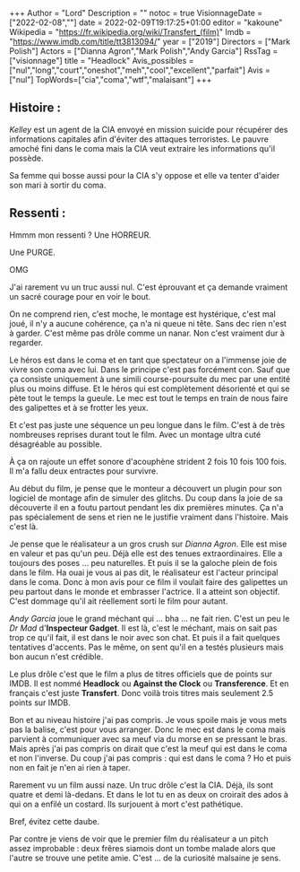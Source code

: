+++
Author = "Lord"
Description = ""
notoc = true
VisionnageDate = ["2022-02-08",""]
date = 2022-02-09T19:17:25+01:00
editor = "kakoune"
Wikipedia = "https://fr.wikipedia.org/wiki/Transfert_(film)"
Imdb = "https://www.imdb.com/title/tt3813094/"
year = ["2019"]
Directors = ["Mark Polish"]
Actors = ["Dianna Agron","Mark Polish","Andy Garcia"]
RssTag = ["visionnage"]
title = "Headlock"
Avis_possibles = ["nul","long","court","oneshot","meh","cool","excellent","parfait"]
Avis = ["nul"] 
TopWords=["cia","coma","wtf","malaisant"]
+++
## Histoire :
*Kelley* est un agent de la CIA envoyé en mission suicide pour récupérer des informations capitales afin d'éviter des attaques terroristes.
Le pauvre amoché fini dans le coma mais la CIA veut extraire les informations qu'il possède.

Sa femme qui bosse aussi pour la CIA s'y oppose et elle va tenter d'aider son mari à sortir du coma.

## Ressenti :
Hmmm mon ressenti ?
Une HORREUR.

Une PURGE.

OMG

J'ai rarement vu un truc aussi nul.
C'est éprouvant et ça demande vraiment un sacré courage pour en voir le bout.

On ne comprend rien, c'est moche, le montage est hystérique, c'est mal joué, il n'y a aucune cohérence, ça n'a ni queue ni tête.
Sans dec rien n'est à garder.
C'est même pas drôle comme un nanar.
Non c'est vraiment dur à regarder.

Le héros est dans le coma et en tant que spectateur on a l'immense joie de vivre son coma avec lui.
Dans le principe c'est pas forcément con.
Sauf que ça consiste uniquement à une simili course-poursuite du mec par une entité plus ou moins diffuse.
Et le héros qui est complètement désorienté et qui se pète tout le temps la gueule.
Le mec est tout le temps en train de nous faire des galipettes et à se frotter les yeux.

Et c'est pas juste une séquence un peu longue dans le film.
C'est à de très nombreuses reprises durant tout le film.
Avec un montage ultra cuté désagréable au possible.

À ça on rajoute un effet sonore d'acouphène strident 2 fois 10 fois 100 fois.
Il m'a fallu deux entractes pour survivre.

Au début du film, je pense que le monteur a découvert un plugin pour son logiciel de montage afin de simuler des glitchs.
Du coup dans la joie de sa découverte il en a foutu partout pendant les dix premières minutes.
Ça n'a pas spécialement de sens et rien ne le justifie vraiment dans l'histoire.
Mais c'est là.

Je pense que le réalisateur a un gros crush sur *Dianna Agron*.
Elle est mise en valeur et pas qu'un peu.
Déjà elle est des tenues extraordinaires.
Elle a toujours des poses … peu naturelles.
Et puis il se la galoche plein de fois dans le film.
Ha ouai je vous ai pas dit, le réalisateur est l'acteur principal dans le coma.
Donc à mon avis pour ce film il voulait faire des galipettes un peu partout dans le monde et embrasser l'actrice.
Il a atteint son objectif.
C'est dommage qu'il ait réellement sorti le film pour autant.

*Andy Garcia* joue le grand méchant qui … bha … ne fait rien.
C'est un peu le *Dr Mad* d'**Inspecteur Gadget**.
Il est là, c'est le méchant, mais on sait pas trop ce qu'il fait, il est dans le noir avec son chat.
Et puis il a fait quelques tentatives d'accents.
Pas le même, on sent qu'il en a testés plusieurs mais bon aucun n'est crédible.

Le plus drôle c'est que le film a plus de titres officiels que de points sur IMDB.
Il est nommé **Headlock** ou **Against the Clock** ou **Transference**.
Et en français c'est juste **Transfert**.
Donc voilà trois titres mais seulement 2.5 points sur IMDB.

Bon et au niveau histoire j'ai pas compris.
Je vous spoile mais je vous mets pas la balise, c'est pour vous arranger.
Donc le mec est dans le coma mais parvient à communiquer avec sa meuf via du morse en se pressant le bras.
Mais après j'ai pas compris on dirait que c'est la meuf qui est dans le coma et non l'inverse.
Du coup j'ai pas compris : qui est dans le coma ?
Ho et puis non en fait je n'en ai rien à taper.

Rarement vu un film aussi naze.
Un truc drôle c'est la CIA.
Déjà, ils sont quatre et demi là-dedans.
Et dans le lot tu en as deux on croirait des ados à qui on a enfilé un costard.
Ils surjouent à mort c'est pathétique.

Bref, évitez cette daube.

Par contre je viens de voir que le premier film du réalisateur a un pitch assez improbable : deux frêres siamois dont un tombe malade alors que l'autre se trouve une petite amie.
C'est … de la curiosité malsaine je sens.
